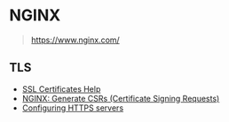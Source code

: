 # NGINX

> <https://www.nginx.com/>

## TLS

- [SSL Certificates Help](https://www.godaddy.com/help/request-my-ssl-certificate-and-learn-how-to-install-it-if-youre-new-to-ssls-start-here-32151)
- [NGINX: Generate CSRs (Certificate Signing Requests)](https://www.godaddy.com/help/nginx-generate-csrs-certificate-signing-requests-3601)
- [Configuring HTTPS servers](http://nginx.org/en/docs/http/configuring_https_servers.html)
